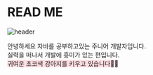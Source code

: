 # READ ME
![header](https://capsule-render.vercel.app/api?type=wave&color=auto&height=300&section=header&text=Hello%20I'm%20summer&fontSize=90)

안녕하세요 자바를 공부하고있는 주니어 개발자입니다.  
실력을 떠나서 개발에 흥미가 있는 편입니다.  
<span style='background-color: #ffdce0'>귀여운 초코색 강아지를 키우고 있습니다🐶🧡</span>


















